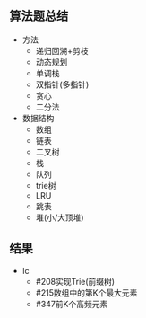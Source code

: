 ## 算法题总结
- 方法
    - 递归回溯+剪枝
    - 动态规划
    - 单调栈
    - 双指针(多指针)
    - 贪心
    - 二分法
- 数据结构
    - 数组
    - 链表
    - 二叉树
    - 栈
    - 队列
    - trie树
    - LRU
    - 跳表
    - 堆(小/大顶堆)

## 结果
- lc
  - #208实现Trie(前缀树)
  - #215数组中的第K个最大元素
  - #347前K个高频元素